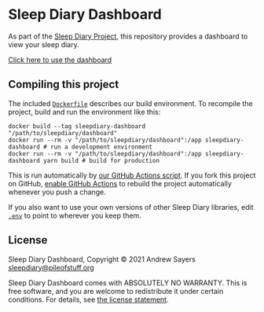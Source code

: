 # Sleep Diary Dashboard

As part of the [Sleep Diary Project](https://sleepdiary.github.io/), this repository provides a dashboard to view your sleep diary.

[Click here to use the dashboard](https://sleepdiary.github.io/dashboard)

## Compiling this project

The included [`Dockerfile`](Dockerfile) describes our build environment.  To recompile the project, build and run the environment like this:

    docker build --tag sleepdiary-dashboard "/path/to/sleepdiary/dashboard"
    docker run --rm -v "/path/to/sleepdiary/dashboard":/app sleepdiary-dashboard # run a development environment
    docker run --rm -v "/path/to/sleepdiary/dashboard":/app sleepdiary-dashboard yarn build # build for production

This is run automatically by [our GitHub Actions script](.github/workflows/main.yml).  If you fork this project on GitHub, [enable GitHub Actions](https://docs.github.com/en/actions/managing-workflow-runs/disabling-and-enabling-a-workflow) to rebuild the project automatically whenever you push a change.

If you also want to use your own versions of other Sleep Diary libraries, edit [`.env`](.env) to point to wherever you keep them.

## License

Sleep Diary Dashboard, Copyright © 2021 Andrew Sayers <sleepdiary@pileofstuff.org>

Sleep Diary Dashboard comes with ABSOLUTELY NO WARRANTY.  This is free software, and you are welcome to redistribute it under certain conditions.  For details, see [the license statement](LICENSE).
